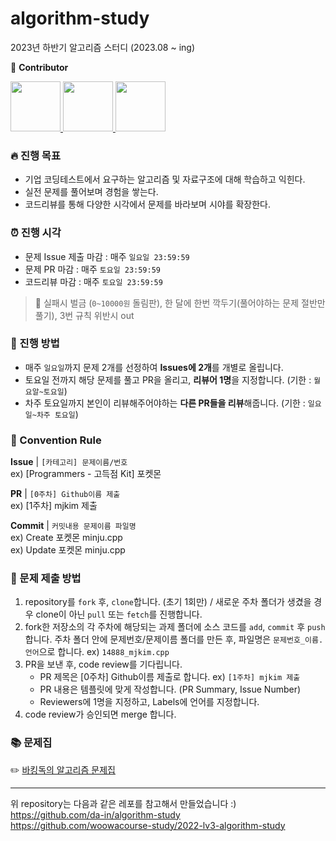 # algorithm-study
2023년 하반기 알고리즘 스터디 (2023.08 ~ ing) 

👋 **Contributor**
<div>
  <a href="https://github.com/mjkim1019">
    <img src="https://avatars.githubusercontent.com/u/50831854?v=4" width="80" style="max-width:100%;">
  </a>
  <a href="https://github.com/hyeonseop2080">
    <img src="https://avatars.githubusercontent.com/u/100904828?v=4" width="80" style="max-width:100%;">
  </a>
  <a href="https://github.com/sms1375">
    <img src="https://avatars.githubusercontent.com/u/102645960?v=4" width="80" style="max-width:100%;">
  </a>
</div>

### 🔥 진행 목표
- 기업 코딩테스트에서 요구하는 알고리즘 및 자료구조에 대해 학습하고 익힌다.
- 실전 문제를 풀어보며 경험을 쌓는다.
- 코드리뷰를 통해 다양한 시각에서 문제를 바라보며 시야를 확장한다.

### ⏰ 진행 시각
- 문제 Issue 제출 마감 : 매주 `일요일 23:59:59`
- 문제 PR 마감 : 매주 `토요일 23:59:59`
- 코드리뷰 마감 : 매주 `토요일 23:59:59`
> 🚨 실패시 벌금 (`0~10000원` 돌림판), 한 달에 한번 깍두기(풀어야하는 문제 절반만 풀기), 
3번 규칙 위반시 out

### 📢 진행 방법
- 매주 `일요일`까지 문제 2개를 선정하여 **Issues에 2개**를 개별로 올립니다.
- 토요일 전까지 해당 문제를 풀고 PR을 올리고, **리뷰어 1명**을 지정합니다. (기한 : `월요알~토요일`)
- 차주 토요일까지 본인이 리뷰해주어야하는 **다른 PR들을 리뷰**해줍니다. (기한 : `일요일~차주 토요일`)

### 🌈 Convention Rule
**Issue** | `[카테고리] 문제이름/번호` </br>
ex) [Programmers - 고득점 Kit] 포켓몬 

**PR** | `[0주차] Github이름 제출` </br>
ex) [1주차] mjkim 제출

**Commit** | `커밋내용 문제이름 파일명` </br>
ex) Create 포켓몬 minju.cpp </br>
ex) Update 포켓몬 minju.cpp

### 🍿 문제 제출 방법
1. repository를 `fork` 후, `clone`합니다. (초기 1회만) 
/ 새로운 주차 폴더가 생겼을 경우 clone이 아닌 `pull` 또는 `fetch`를 진행합니다.
2. fork한 저장소의 각 주차에 해당되는 과제 폴더에 소스 코드를 `add`, `commit` 후 `push` 합니다. 주차 폴더 안에 문제번호/문제이름 폴더를 만든 후, 파일명은 `문제번호_이름.언어`으로 합니다. ex) `14888_mjkim.cpp`
3. PR을 보낸 후, code review를 기다립니다.
   - PR 제목은 [0주차] Github이름 제출로 합니다. ex) `[1주차] mjkim 제출`
   - PR 내용은 템플릿에 맞게 작성합니다. (PR Summary, Issue Number)
   - Reviewers에 1명을 지정하고, Labels에 언어를 지정합니다.
4. code review가 승인되면 merge 합니다.

### 📚 문제집
✏️ [바킹독의 알고리즘 문제집](https://github.com/encrypted-def/basic-algo-lecture/blob/master/workbook.md)

----
위 repository는 다음과 같은 레포를 참고해서 만들었습니다 :) </br>
https://github.com/da-in/algorithm-study </br>
https://github.com/woowacourse-study/2022-lv3-algorithm-study
